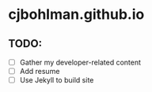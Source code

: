 # cjbohlman.github.io

## TODO:
 - [ ] Gather my developer-related content
 - [ ] Add resume
 - [ ] Use Jekyll to build site
